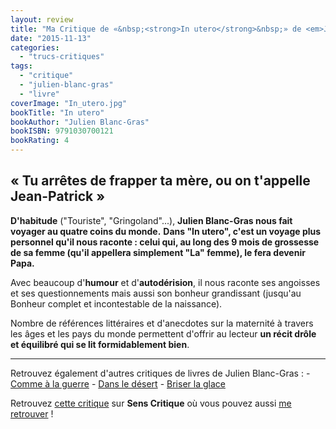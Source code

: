 ```yaml
---
layout: review
title: "Ma Critique de «&nbsp;<strong>In utero</strong>&nbsp;» de <em>Julien&nbsp;Blanc-Gras</em>"
date: "2015-11-13"
categories: 
  - "trucs-critiques"
tags: 
  - "critique"
  - "julien-blanc-gras"
  - "livre"
coverImage: "In_utero.jpg"
bookTitle: "In utero"
bookAuthor: "Julien Blanc-Gras"
bookISBN: 9791030700121  
bookRating: 4
---
```


## « Tu arrêtes de frapper ta mère, ou on t'appelle Jean-Patrick »

**D'habitude** ("Touriste", "Gringoland"...), **Julien Blanc-Gras nous fait voyager au quatre coins du monde.** **Dans "In utero", c'est un voyage plus personnel qu'il nous raconte : celui qui, au long des 9 mois de grossesse de sa femme (qu'il appellera simplement "La" femme), le fera devenir Papa.**

Avec beaucoup d'**humour** et d'**autodérision**, il nous raconte ses angoisses et ses questionnements mais aussi son bonheur grandissant (jusqu'au Bonheur complet et incontestable de la naissance).

Nombre de références littéraires et d'anecdotes sur la maternité à travers les âges et les pays du monde permettent d'offrir au lecteur **un récit drôle et équilibré qui se lit formidablement bien**.

* * *

Retrouvez également d'autres critiques de livres de Julien Blanc-Gras : - [Comme à la guerre](/2020/02/ma-critique-de-comme-a-la-guerre-de-julien-blanc-gras/) - [Dans le désert](/2017/11/ma-critique-de-dans-le-desert-de-julien-blanc-gras/) - [Briser la glace](/2018/01/ma-critique-de-briser-la-glace-de-julien-blanc-gras/)

Retrouvez [cette critique](http://www.senscritique.com/livre/In_utero/critique/73819943) sur **Sens Critique** où vous pouvez aussi [me retrouver](http://www.senscritique.com/Arnaud_Malon) !
